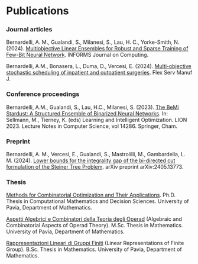 # Publications



### Journal articles

Bernardelli, A. M., Gualandi, S., Milanesi, S., Lau, H. C., Yorke-Smith, N. (2024). [Multiobjective Linear Ensembles for Robust and Sparse Training of Few-Bit Neural Network](https://pubsonline.informs.org/doi/abs/10.1287/ijoc.2023.0281). INFORMS Journal on Computing.

Bernardelli, A.M., Bonasera, L., Duma, D., Vercesi, E. (2024). [Multi-objective stochastic scheduling of inpatient and outpatient surgeries](https://link.springer.com/article/10.1007/s10696-024-09542-0). Flex Serv Manuf J.

### Conference proceedings

Bernardelli, A.M., Gualandi, S., Lau, H.C., Milanesi, S. (2023). [The BeMi Stardust: A Structured Ensemble of Binarized Neural Networks](https://link.springer.com/chapter/10.1007/978-3-031-44505-7_30). In: Sellmann, M., Tierney, K. (eds) Learning and Intelligent Optimization. LION 2023. Lecture Notes in Computer Science, vol 14286. Springer, Cham.

### Preprint

Bernardelli, A. M., Vercesi, E., Gualandi, S., Mastrolilli, M., Gambardella, L. M. (2024). [Lower bounds for the integrality gap of the bi-directed cut formulation of the Steiner Tree Problem](https://arxiv.org/abs/2405.13773). arXiv preprint arXiv:2405.13773.

### Thesis

[Methods for Combinatorial Optimization and Their Applications](https://raw.githubusercontent.com/AmbrogioMB/AmbrogioMB.github.io/main/files/thesis/phd_thesis.pdf). Ph.D. Thesis in Computational Mathematics and Decision Sciences. University of Pavia, Department of Mathematics.

[Aspetti Algebrici e Combinatori della Teoria degli Operad](https://raw.githubusercontent.com/AmbrogioMB/AmbrogioMB.github.io/main/files/thesis/tesi_m.pdf) (Algebraic and Combinatorial Aspects of Operad Theory). M.Sc. Thesis in Mathematics. University of Pavia, Department of Mathematics.

[Rappresentazioni Lineari di Gruppi Finiti](https://raw.githubusercontent.com/AmbrogioMB/AmbrogioMB.github.io/main/files/thesis/tesi.pdf) (Linear Representations of Finite Group). B.Sc. Thesis in Mathematics. University of Pavia, Department of Mathematics.


